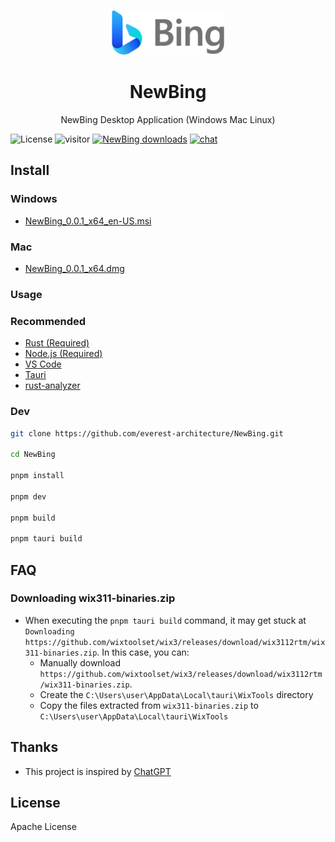 <p align="center">
  <img width="180" src="./public/logo.png" alt="NewBing">
  <h1 align="center">NewBing</h1>
  <p align="center">NewBing Desktop Application (Windows Mac  Linux)</p>
</p>


![License](https://img.shields.io/badge/License-Apache%202-green.svg)
![visitor](https://visitor-badge.glitch.me/badge?page_id=everest-architecture.NewBing)
[![NewBing downloads](https://img.shields.io/github/downloads/everest-architecture/NewBing/total.svg?style=flat-square)](https://github.com/everest-architecture/NewBing/releases)
[![chat](https://img.shields.io/badge/chat-discord-blue?style=flat&logo=discord)](https://discord.gg/TEhtK5S6x2)


## Install
### Windows
- [NewBing_0.0.1_x64_en-US.msi](https://github.com/everest-architecture/NewBing/releases/download/v0.0.1/NewBing_0.0.1_x64_en-US.msi)

### Mac
- [NewBing_0.0.1_x64.dmg](https://github.com/everest-architecture/NewBing/releases/download/v0.0.1/NewBing_0.0.1_x64.dmg)

### Usage
### Recommended
- [Rust (Required)](https://www.rust-lang.org/)
- [Node.js (Required)](https://nodejs.org/)
- [VS Code](https://code.visualstudio.com/)
- [Tauri](https://marketplace.visualstudio.com/items?itemName=tauri-apps.tauri-vscode)
- [rust-analyzer](https://marketplace.visualstudio.com/items?itemName=rust-lang.rust-analyzer)

### Dev
```bash
git clone https://github.com/everest-architecture/NewBing.git

cd NewBing

pnpm install

pnpm dev

pnpm build

pnpm tauri build
```

## FAQ
### Downloading wix311-binaries.zip
- When executing the `pnpm tauri build` command, it may get stuck at `Downloading https://github.com/wixtoolset/wix3/releases/download/wix3112rtm/wix311-binaries.zip`. In this case, you can:
  - Manually download `https://github.com/wixtoolset/wix3/releases/download/wix3112rtm/wix311-binaries.zip`.
  - Create the `C:\Users\user\AppData\Local\tauri\WixTools` directory
  - Copy the files extracted from `wix311-binaries.zip` to `C:\Users\user\AppData\Local\tauri\WixTools`


## Thanks
- This project is inspired by [ChatGPT](https://github.com/lencx/ChatGPT)

## License

Apache License
